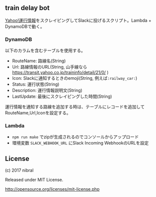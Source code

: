 ## train delay bot
[Yahoo!運行情報](https://transit.yahoo.co.jp/)をスクレイピングしてSlackに投げるスクリプト。Lambda + DynamoDBで動く。

### DynamoDB
以下のカラムを含むテーブルを使用する。

* RouteName: 路線名(String)
* Url: 路線情報のURL(String, 山手線なら https://transit.yahoo.co.jp/traininfo/detail/21/0/ )
* Icon: Slackに通知するときのemoji(String, 例えば`:railway_car:`)
* Status: 運行状態(String)
* Description: 運行情報説明文(String)
* LastUpdate: 最後にスクレイピングした時間(String)

運行情報を通知する路線を追加する時は、テーブルにレコードを追加してRouteName,Url,Iconを設定する。

### Lambda
* `npm run make` でzipが生成されるのでコンソールからアップロード
* 環境変数 `SLACK_WEBHOOK_URL` にSlack Incoming WebhookのURLを設定

## License
(c) 2017 nibral

Released under MIT License.

http://opensource.org/licenses/mit-license.php
